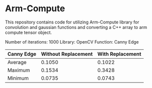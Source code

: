 # Arm-Compute
This repository contains code for utilizing Arm-Compute library for convolution and gaussian functions and converting a C++ array to arm compute tensor object.

Number of iterations: 1000
Library: OpenCV
Function: Canny Edge

Canny Edge | Without Replacement | With Replacement 
--- | --- | ---
Average | 0.1050 | 0.1022 
Maximum | 0.1534 | 0.3428 
Minimum | 0.0735 | 0.0743

